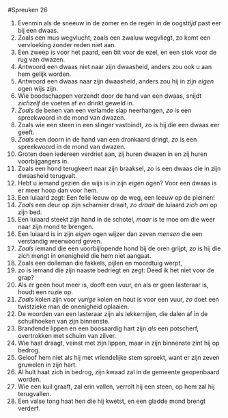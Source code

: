 #Spreuken 26
1. Evenmin als de sneeuw in de zomer en de regen in de oogst*tijd* past eer bij een dwaas. 
2. Zoals een mus wegvlucht, zoals een zwaluw wegvliegt, zo komt een vervloeking zonder reden niet aan. 
3. Een zweep is voor het paard, een bit voor de ezel, en een stok voor de rug van dwazen. 
4. Antwoord een dwaas niet naar zijn dwaasheid, anders zou ook u aan hem gelijk worden. 
5. Antwoord een dwaas naar zijn dwaasheid, anders zou hij in zijn *eigen* ogen wijs zijn. 
6. Wie boodschappen verzendt door de hand van een dwaas, snijdt *zichzelf* de voeten af *en* drinkt geweld in. 
7. *Zoals* de benen van een verlamde slap neerhangen, *zo* is een spreekwoord in de mond van dwazen. 
8. Zoals wie een steen in een slinger vastbindt, zo is hij die een dwaas eer geeft. 
9. *Zoals* een doorn in de hand van een dronkaard dringt, *zo* is een spreekwoord in de mond van dwazen. 
10. Groten doen iedereen verdriet aan, zij huren dwazen in en zij huren voorbijgangers in. 
11. Zoals een hond terugkeert naar zijn braaksel, *zo* is een dwaas die in zijn dwaasheid terugvalt. 
12. Hebt u iemand gezien die wijs is in zijn *eigen* ogen? Voor een dwaas is er meer hoop dan voor hem. 
13. Een luiaard zegt: Een felle leeuw op de weg, een leeuw op de pleinen! 
14. *Zoals* een deur op zijn scharnier draait, *zo draait* de luiaard *zich om* op zijn bed. 
15. Een luiaard steekt zijn hand in de schotel, *maar* is te moe om die weer naar zijn mond te brengen. 
16. Een luiaard is in zijn *eigen* ogen wijzer dan zeven *mensen* die een verstandig weerwoord geven. 
17. *Zoals* iemand die een voorbijlopende hond bij de oren grijpt, *zo* is hij die zich mengt in onenigheid die hem niet aangaat. 
18. Zoals een dolleman die fakkels, pijlen en moordtuig werpt, 
19. zo is iemand die zijn naaste bedriegt en zegt: Deed ik het niet voor de grap? 
20. Als er geen hout meer is, dooft een vuur, en als er geen lasteraar is, houdt een ruzie op. 
21. *Zoals* kolen zijn voor *vurige* kolen en hout is voor een vuur, *zo* doet een twistzieke man de onenigheid oplaaien. 
22. De woorden van een lasteraar zijn als lekkernijen, die dalen af in de schuilhoeken van zijn binnenste. 
23. Brandende lippen en een boosaardig hart zijn *als* een potscherf, overtrokken met schuim van zilver. 
24. Wie haat draagt, veinst met zijn lippen, maar in zijn binnenste zint hij op bedrog. 
25. Geloof hem niet als hij met vriendelijke stem spreekt, want er zijn zeven gruwelen in zijn hart. 
26. Al hult haat zich in bedrog, zijn kwaad zal in de gemeente geopenbaard worden. 
27. Wie een kuil graaft, zal erin vallen, verrolt hij een steen, op hem zal hij terugvallen. 
28. Een valse tong haat hen die hij kwetst, en een gladde mond brengt verderf.
